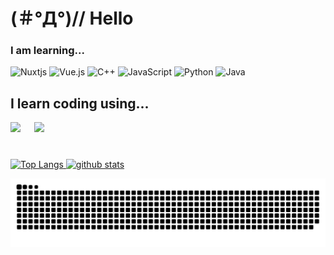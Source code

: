 # (＃°Д°)// Hello

### I am learning...
![Nuxtjs](https://img.shields.io/badge/Nuxt-002E3B?style=for-the-badge&logo=nuxtdotjs&logoColor=#00DC82)
![Vue.js](https://img.shields.io/badge/vue.js-%2335495e.svg?style=for-the-badge&logo=vuedotjs&logoColor=%234FC08D)
![C++](https://img.shields.io/badge/c++-%2300599C.svg?style=for-the-badge&logo=c%2B%2B&logoColor=white)
![JavaScript](https://img.shields.io/badge/javascript-%23323330.svg?style=for-the-badge&logo=javascript&logoColor=%23F7DF1E)
![Python](https://img.shields.io/badge/python-3670A0?style=for-the-badge&logo=python&logoColor=ffdd54)
![Java](https://img.shields.io/badge/java-%23ED8B00.svg?style=for-the-badge&logo=openjdk&logoColor=white)


## I learn coding using...
<p align="left">
  <img height="25px" src="https://img.shields.io/badge/Codewars-B1361E?style=for-the-badge&logo=codewars&logoColor=grey" />
  　
  <a href="https://www.codewars.com/users/eitaaaar/" /><img height="25px" src="https://www.codewars.com/users/eitaaaar/badges/large" />
</p>


#



<p align="left"> 
  <img alt="Top Langs" height="150px" src="https://github-readme-stats.vercel.app/api?username=eitaaaaar&theme=tokyonight&show_icons=true&hide_border=true&count_private=true"/>
  <img alt="github stats" height="150px" src="https://github-readme-stats.vercel.app/api/top-langs/?username=eitaaaaar&theme=tokyonight&show_icons=true&hide_border=true&layout=compact" />
</p>

<p align="left">
  <img src="https://raw.githubusercontent.com/eitaaaaar/eitaaaaar/output/github-contribution-grid-snake-dark.svg" />
</p>
